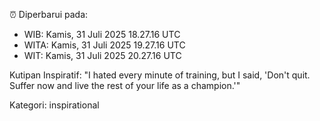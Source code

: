 ⏰ Diperbarui pada:
- WIB: Kamis, 31 Juli 2025 18.27.16 UTC
- WITA: Kamis, 31 Juli 2025 19.27.16 UTC
- WIT: Kamis, 31 Juli 2025 20.27.16 UTC

Kutipan Inspiratif:
"I hated every minute of training, but I said, 'Don't quit. Suffer now and live the rest of your life as a champion.'"


Kategori: inspirational

